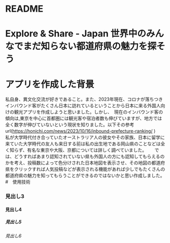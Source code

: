 # README
# Explore & Share - Japan  世界中のみんなでまだ知らない都道府県の魅力を探そう
# アプリを作成した背景
私自身、異文化交流が好きであること。また、2023年現在、コロナが落ちつきインバウンド客がたくさん日本に訪れているということから日本に来る外国人向けの観光アプリを作成しようと思いました。しかし、　現在のインバウンド客の傾向は,東京を中心に首都圏には観光客や宿泊者数も伸びていますが、地方では全く数字が伸びていないという現状を知りました。以下その参考url(https://honichi.com/news/2023/10/16/inbound-prefecture-ranking/ )　　
私が大学時代付き合っていたオーストラリア人の彼女やその家族、日本に留学に来ていた大学時代の友人も来日する前は私の出生地である岡山県のことなどは全く知らず、有名な東京や大阪、京都については詳しく調べていました。　　
では、どうすればあまり認知されていない県も外国人の方にも認知してもらえるのかを考え、投稿数によって色分けされた日本地図を表示させ、その地図の都道府県をクリックすれば人気投稿などが表示される機能があれば少しでもたくさんの都道府県の魅力を知ってもらうことができるのではないかと思い作成しました。
#　使用技術
### 見出し3
#### 見出し4
##### 見出し5
###### 見出し6
